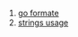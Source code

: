 
1. [go formate](/go/doc/formate.md)
2. [strings usage](https://blog.csdn.net/chenbaoke/article/details/40318423)